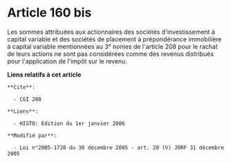 # Article 160 bis

Les sommes attribuées aux actionnaires des sociétés d'investissement à capital variable et des sociétés de placement à
prépondérance immobilière à capital variable mentionnées au 3° nonies de l'article 208 pour le rachat de leurs actions ne
sont pas considérées comme des revenus distribués pour l'application de l'impôt sur le revenu.

**Liens relatifs à cet article**

	**Cite**:

	  - CGI 208

	**Liens**:

	  - HISTO: Edition du 1er janvier 2006

	**Modifié par**:

	  - Loi n°2005-1720 du 30 décembre 2005 - art. 28 (V) JORF 31 décembre 2005
